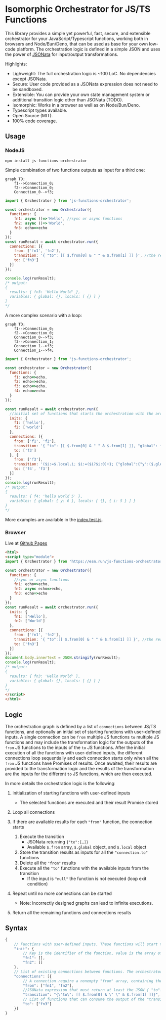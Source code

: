 # Isomorphic Orchestrator for JS/TS Functions

This library provides a simple yet powerful, fast, secure, and extensible orchestrator for your JavaScript/Typescript functions, working both in browsers and Node/Bun/Deno, that can be used as base for your own low-code platform.
The orchestration logic is defined in a simple JSON and uses the power of [JSONata](https://jsonata.org/) for input/output transformations.

Highlights:
- Lighweight: The full orchestration logic is ~100 LoC. No dependencies except JSONata.
- Secure: User code provided as a JSONata expression does not need to be sandboxed.
- Extensible: You can provide your own state management system or additional transition logic other than JSONata (TODO).
- Isomorphic: Works in a browser as well as on Node/Bun/Deno.
- Typescript types available.
- Open Source (MIT).
- 100% code coverage.

## Usage

### NodeJS

```shell
npm install js-functions-orchestrator
```

Simple combination of two functions outputs as input for a third one:

```mermaid
graph TD;
    f1-->Connection_0;
    f2-->Connection_0;
    Connection_0-->f3;
```
```js
import { Orchestrator } from 'js-functions-orchestrator';

const orchestrator = new Orchestrator({
  functions: {
    fn1: async ()=>'Hello', //sync or async functions
    fn2: async ()=>'World',
    fn3: echo=>echo
  }
});
const runResult = await orchestrator.run({
  connections: [{
    from: ['fn1', 'fn2'],
    transition: '{ "to": [[ $.from[0] & " " & $.from[1] ]] }', //the result of fn1 (the string "Hello") is combined with the the result of fn2 (the string "World") and used as input for fn3
    to: ['fn3']
  }]
});

console.log(runResult);
/* output:
{
  results: { fn3: 'Hello World' },
  variables: { global: {}, locals: [ {} ] }
}
*/
```

A more complex scenario with a loop:

```mermaid
graph TD;
    f1-->Connection_0;
    f2-->Connection_0;
    Connection_0-->f3;
    f3-->Connection_1;
    Connection_1-->f3;
    Connection_1-->f4;
```
```js
import { Orchestrator } from 'js-functions-orchestrator';

const orchestrator = new Orchestrator({
  functions: {
    f1: echo=>echo,
    f2: echo=>echo,
    f3: echo=>echo,
    f4: echo=>echo
  }
});

const runResult = await orchestrator.run({
  //initial set of functions that starts the orchestration with the array of their input parameters
  inits: {
    f1: ['hello'],
    f2: ['world']
  },
  connections: [{
    from: ['f1', 'f2'],
    transition: '{ "to": [[ $.from[0] & " " & $.from[1] ]], "global": {"y": 1} }',
    to: ['f3']
  }, {
    from: ['f3'],
    transition: '($i:=$.local.i; $i:=($i?$i:0)+1; {"global":{"y":($.global.y+1)}, "local":{"i":$i}, "to": [[ $.from[0] & " " & $string($i)], $i<5 ? [[$.from[0]]] : null ] })',
    to: ['f4', 'f3']
  }]
});
console.log(runResult);
/* output:
{
  results: { f4: 'hello world 5' },
  variables: { global: { y: 6 }, locals: [ {}, { i: 5 } ] }
}
*/
```

More examples are available in the [index.test.js](./index.test.js).

### Browser

Live at [Github Pages](https://damianofalcioni.github.io/js-functions-orchestrator/index.test.html)

```html
<html>
<script type="module">
import { Orchestrator } from 'https://esm.run/js-functions-orchestrator';

const orchestrator = new Orchestrator({
  functions: {
    //sync or async functions
    fn1: echo=>echo,
    fn2: async echo=>echo,
    fn3: echo=>echo
  }
});
const runResult = await orchestrator.run({
  inits: {
    fn1: ['Hello'],
    fn2: ['World']
  },
  connections: [{
    from: ['fn1', 'fn2'],
    transition: '{ "to":[[ $.from[0] & " " & $.from[1] ]] }', //the result of fn1 (the string "Hello") is combined with the the result of fn2 (the string "World") and used as input for fn3
    to: ['fn3']
  }]
});
document.body.innerText = JSON.stringify(runResult);
console.log(runResult);
/* output:
{
  results: { fn3: 'Hello World' },
  variables: { global: {}, locals: [ {} ] }
}
*/
</script>
</html>
```

## Logic

The orchestration graph is defined by a list of `connections` between JS/TS functions, and optionally an initial set of starting functions with user-defined inputs. A single connection can be `from` multiple JS functions `to` multiple JS functions and may include the transformation logic for the outputs of the `from` JS functions to the inputs of the `to` JS functions. After the initial execution of all the functions with user-defined inputs, the different connections loop sequentially and each connection starts only when all the `from` JS functions have Promises of results. Once awaited, their results are provided to the transformation logic and the results of the transformation are the inputs for the different `to` JS functions, which are then executed.

In more details the orchestration logic is the following:

1. Initialization of starting functions with user-defined inputs 
    - The selected functions are executed and their result Promise stored

3. Loop all connections

4. If there are available results for each `"from"` function, the connection starts
    1. Execute the transition
        - JSONata returning `{"to":[…]}`
        - Available `$.from` array, `$.global` object, and `$.local` object
    2. Store the transition results as inputs for all the `"connection.to"` functions
    3. Delete all the `"from"` results
    4. Execute all the `"to"` functions with the available inputs from the transition
        - If the input is `"null"` the function is not executed (loop exit condition)

5. Repeat until no more connections can be started
    - Note: Incorrectly designed graphs can lead to infinite executions.

6. Return all the remaining functions and connections results


## Syntax

```js
{
    // Functions with user-defined inputs. These functions will start the orchestration. When not defined, initial functions will be identified checking on the connections all the "from" functions that are never connected to a "to".
    "init": {
        // Key is the identifier of the function, value is the array of expected parameters.
        "fn1": [],
        "fn2": []
    },
    // List of existing connections between functions. The orchestrator will loop through the connections until no one can start.
    "connections": [{
        // A connection require a nonempty "from" array, containing the identifiers of the functions that originate the connection. The connection starts only when all the functions in the "from" array have been executed and have a resulting Promise. In this case all the "from" Promises are awaited, and their results are made available in the JSONata of the "transition".
        "from": ["fn1", "fn2"],
        //JSONata expression that must return at least the JSON { "to": [] }. "to" must be an array of the same size of the "connection.to" array, containing an array of input parameters (as array) for the relative "connection.to" function. Additionally it can return "global", and "local", to store respectively globally and locally scoped variables (a global variable is visible in all the connection transition, while a local variable only in the same transition but across multiple execution). If the transition is not provided the output of the "from" functions are provided directly as inputs to the "to" functions. In this case "from" and "to" arrays must be of the same size.
        "transition": "{\"to\": [[ $.from[0] & \" \" & $.from[1] ]]}",
        // List of functions that can consume the output of the "transition" as their inputs. The functions are executed and next connection is checked until no more connections can start. 
        "to": ["fn3"]
    }]
}
```
